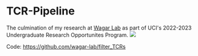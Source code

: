 # TCR-Pipeline
The culmination of my research at [Wagar Lab](https://wagarlab.webflow.io/) as part of UCI's 2022-2023 Undergraduate Research Opportunites Program.
![](cool_poster.png)

Code: https://github.com/wagar-lab/filter_TCRs
